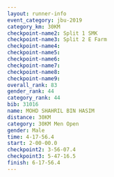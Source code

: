 ```yaml
---
layout: runner-info 
event_category: jbu-2019 
category_km: 30KM 
checkpoint-name2: Split 1 SMK 
checkpoint-name3: Split 2 E Farm 
checkpoint-name4: 
checkpoint-name5: 
checkpoint-name6: 
checkpoint-name7: 
checkpoint-name8: 
checkpoint-name9: 
overall_rank: 83
gender_rank: 44
category_rank: 44
bib: 31016
name: MOHD SHAHRIL BIN HASIM
distance: 30KM
category: 30KM Men Open
gender: Male
time: 4-17-56.4
start: 2-00-00.0
checkpoint2: 3-56-07.4
checkpoint3: 5-47-16.5
finish: 6-17-56.4
---
```

